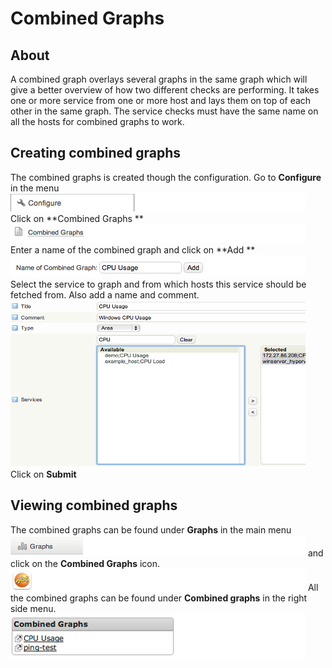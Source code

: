 # Combined Graphs

## About

A combined graph overlays several graphs in the same graph which will give a better overview of how two different checks are performing.
It takes one or more service from one or more host and lays them on top of each other in the same graph. The service checks must have the same name on all the hosts for combined graphs to work.

## Creating combined graphs

The combined graphs is created though the configuration.
 Go to **Configure** in the menu
 ![](images/16482375/16679082.png)
 Click on **Combined Graphs
** ![](images/16482375/16679081.png)
 Enter a name of the combined graph and click on **Add
** ![](images/16482375/16679079.png)
 Select the service to graph and from which hosts this service should be fetched from. Also add a name and comment.
 ![](images/16482375/16679086.png)
 Click on **Submit**

## Viewing combined graphs

The combined graphs can be found under **Graphs** in the main menu
![](images/16482375/16679085.png)
 and click on the **Combined Graphs** icon.
![](images/16482375/16679080.png)
 All the combined graphs can be found under **Combined graphs** in the right side menu.
![](images/16482375/16679083.png)
